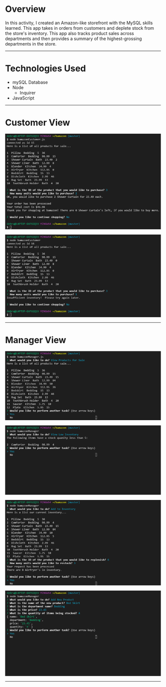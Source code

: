 # Overview
In this activity, I created an Amazon-like storefront with the MySQL skills learned. This app takes in orders from customers and deplete stock from the store's inventory. This app also tracks product sales across departments and then provides a summary of the highest-grossing departments in the store.
_______________________________________________________________________________________________________________________

# Technologies Used
* mySQL Database
* Node
    * Inquirer
* JavaScript
_______________________________________________________________________________________________________________________

# Customer View
![Image of customer view #1](Images\bamazonCustomer0.png)

![Image of customer view #2](Images\bamazonCustomer1.png)
_______________________________________________________________________________________________________________________

# Manager View
![Image of manager view #1](Images\bamazonManager0.png)

![Image of manager view #2](Images\bamazonManager1.png)

![Image of manager view #3](Images\bamazonManager2.png)

![Image of manager view #4](Images\bamazonManager3.png)
_______________________________________________________________________________________________________________________
